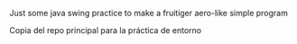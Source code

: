 Just some java swing practice to make a fruitiger aero-like simple program

Copia del repo principal para la práctica de entorno

